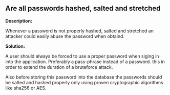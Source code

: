 
Are all passwords hashed, salted and stretched 
-------


**Description:**

Whenever a password is not properly hashed, salted and stretched an attacker could easily abuse the password when obtaind.


**Solution:**

A user should always be forced to use a proper password when siging in into the application. Preferably a pass-phrase instead of a password. this in order to extend the duration of a bruteforce attack.

Also before storing this password into the database the passwords should be salted and hashed properly only using proven cryptographic algorithms like sha256 or AES.	